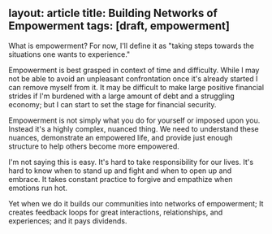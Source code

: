 layout: article
title: Building Networks of Empowerment
tags: [draft, empowerment]
---
What is empowerment? For now, I'll define it as "taking steps towards the
situations one wants to experience."

Empowerment is best grasped in context of time and difficulty. While I may not
be able to avoid an unpleasant confrontation once it's already started I can
remove myself from it. It may be difficult to make large positive financial
strides if I'm burdened with a large amount of debt and a struggling economy;
but I can start to set the stage for financial security.

Empowerment is not simply what you do for yourself or imposed upon you. Instead
it's a highly complex, nuanced thing. We need to understand these nuances,
demonstrate an empowered life, and provide just enough structure to help others
become more empowered.

I'm not saying this is easy. It's hard to take responsibility for our lives.
It's hard to know when to stand up and fight and when to open up and embrace.
It takes constant practice to forgive and empathize when emotions run hot.

Yet when we do it builds our communities into networks of empowerment; It
creates feedback loops for great interactions, relationships, and experiences;
and it pays dividends.
